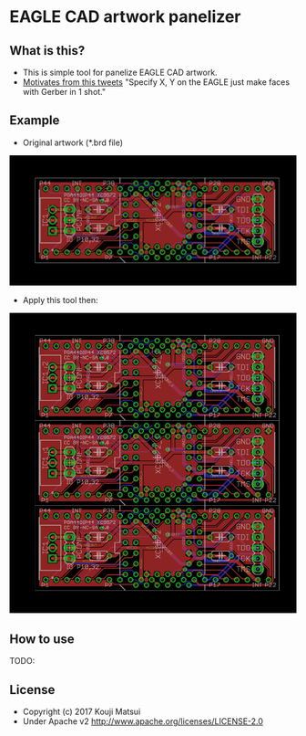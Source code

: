 # EAGLE CAD artwork panelizer

## What is this?

* This is simple tool for panelize EAGLE CAD artwork.
* [Motivates from this tweets](https://twitter.com/kekyo2/status/852850454740353024) "Specify X, Y on the EAGLE just make faces with Gerber in 1 shot."

## Example

* Original artwork (*.brd file)

![Original artwork](OriginalArtwork.png)

* Apply this tool then:

![Panelized artwork](PanelizedArtwork.png)

## How to use

TODO:

## License
* Copyright (c) 2017 Kouji Matsui
* Under Apache v2 http://www.apache.org/licenses/LICENSE-2.0
